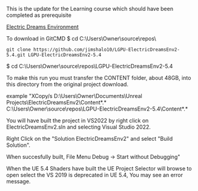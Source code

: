 
This is the update for the Learning course which should have been completed as prerequisite 

[Electric Dreams Environment](https://dev.epicgames.com/community/learning/courses/x3L/unreal-engine-electric-dreams-environment-unpacked/BERJ/unreal-engine-electric-dreams-environment-unpacked-overview)

To download in GitCMD
$ cd C:\Users\Owner\source\repos\
```
git clone https://github.com/jimshalo10/LGPU-ElectricDreamsEnv2-5.4.git LGPU-ElectricDreamsEnv2-5.4
```
$ cd  C:\Users\Owner\source\repos\LGPU-ElectricDreamsEnv2-5.4

To make this run you must transfer the CONTENT folder, about 48GB, into this directory from the original project download. 

example 
"XCopy/s D:\Users\Owner\Documents\Unreal Projects\ElectricDreamsEnv2\Content\*.* 
C:\Users\Owner\source\repos\LGPU-ElectricDreamsEnv2-5.4\Content\*.*

You will have built the project in VS2022 by right click on ElectricDreamsEnv2.sln and selecting Visual Studio 2022.

Right Click on the "Solution ElectricDreamsEnv2" and select "Build Solution".

When succesfully built, File Menu Debug -> Start without Debugging"

When the UE 5.4 Shaders have built the UE Project Selector will browse to open select the 
VS 2019 is deprecated in UE 5.4, You may see an error message.
